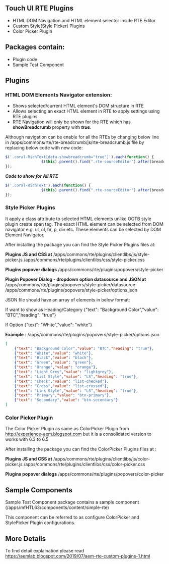 
## Touch UI RTE Plugins
- HTML DOM Navigation and HTML element selector inside RTE Editor
- Custom Style(Style Picker) Plugins
- Color Picker Plugin

## Packages contain:
- Plugin code
- Sample Test Component

## Plugins
 ### HTML DOM Elements Navigator extension:
- Shows selected/current HTML element's DOM structure in RTE
- Allows selecting an exact HTML element in RTE to apply settings using RTE plugins.
- RTE Navigation will only be shown for the RTE which has **showBreadcrumb** property with **_true_**.

Although navigation can be enable for all the RTEs by changing below line in /apps/commons/rte/rte-breadcrumb/js/rte-breadcrumb.js file by replacing below code with new code:

```` js
$('.coral-RichText[data-showbreadcrumb="true"]').each(function() {
                $(this).parent().find(".rte-sourceEditor").after(breadcrumbItem);
});
````

***Code to show for All RTE***
```` js
$('.coral-RichText').each(function() {
                $(this).parent().find(".rte-sourceEditor").after(breadcrumbItem);
});
````


### Style Picker Plugins
 It apply a class attribute to selected HTML elements unlike OOTB style plugin create span tag. The exact HTML element can be selected from DOM navigator e.g. ul, ol, hr, p, div etc. These elements can be selected by DOM Element Navigator.
 
After installing the package you can find the Style Picker Plugins files at:

**Plugins JS and CSS at**
/apps/commons/rte/plugins/clientlibs/js/style-picker.js
/apps/commons/rte/plugins/clientlibs/css/style-picker.css

**Plugins popover dialogs**
/apps/commons/rte/plugins/popovers/style-picker


**Plugin Popover Dialog - dropdown option datasource and JSON at**
/apps/commons/rte/plugins/popovers/style-picker/datasource
/apps/commons/rte/plugins/popovers/style-picker/options.json

JSON file should have an array of elements in below format:

If want to show as Heading/Category
    {"text": "Background Color","value": "BTC","heading": "true"}

If Option
    {"text": "White","value": "white"}

**Example** : /apps/commons/rte/plugins/popovers/style-picker/options.json

````json
[
    {"text": "Background Color","value": "BTC","heading": "true"},
    {"text": "White","value": "white"},
    {"text": "Black","value": "black"},
    {"text": "Green","value": "green"},
    {"text": "Orange","value": "orange"},
    {"text": "Light Grey","value": "lightgrey"},
    {"text": "List Style","value": "LS","heading": "true"},
    {"text": "Check","value": "list-checked"},
    {"text": "Cross","value": "list-crossed"},
    {"text": "Link Style","value": "LS","heading": "true"},
    {"text": "Primary","value": "btn-primary"},
    {"text": "Secondary","value": "btn-secondary"}
]
````


### Color Picker Plugin
The Color Picker Plugin as same as ColorPicker Plugin from http://experience-aem.blogspot.com but it is a consolidated version to works with 6.3 to 6.5

After installing the package you can find the ColorPicker Plugins files at :

**Plugins JS and CSS at**
/apps/commons/rte/plugins/clientlibs/js/color-picker.js
/apps/commons/rte/plugins/clientlibs/css/color-picker.css


**Plugins popover dialogs**
/apps/commons/rte/plugins/popovers/color-picker


## Sample Components

Sample Test Component package contains a sample component (/apps/mfHTL63/components/content/simple-rte)

This component can be referred to as configure ColorPicker and StylePicker Plugin configurations.

## More Details
To find detail explaination please read https://aemlab.blogspot.com/2019/07/aem-rte-custom-plugins-1.html
